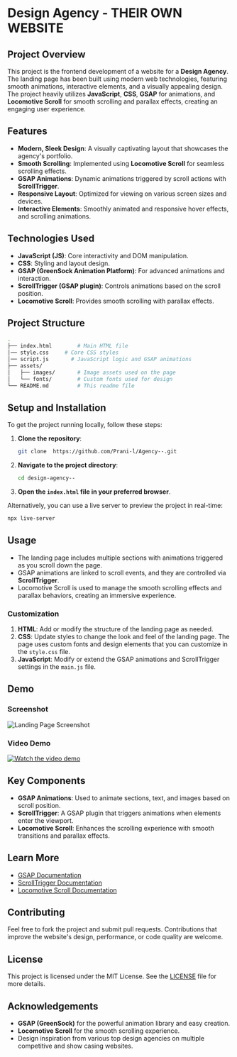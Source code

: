 
# Design Agency - THEIR OWN WEBSITE

## Project Overview

This project is the frontend development of a website for a **Design Agency**. The landing page has been built using modern web technologies, featuring smooth animations, interactive elements, and a visually appealing design. The project heavily utilizes **JavaScript**, **CSS**, **GSAP** for animations, and **Locomotive Scroll** for smooth scrolling and parallax effects, creating an engaging user experience.

## Features

- **Modern, Sleek Design**: A visually captivating layout that showcases the agency's portfolio.
- **Smooth Scrolling**: Implemented using **Locomotive Scroll** for seamless scrolling effects.
- **GSAP Animations**: Dynamic animations triggered by scroll actions with **ScrollTrigger**.
- **Responsive Layout**: Optimized for viewing on various screen sizes and devices.
- **Interactive Elements**: Smoothly animated and responsive hover effects, and scrolling animations.

## Technologies Used

- **JavaScript (JS)**: Core interactivity and DOM manipulation.
- **CSS**: Styling and layout design.
- **GSAP (GreenSock Animation Platform)**: For advanced animations and interaction.
- **ScrollTrigger (GSAP plugin)**: Controls animations based on the scroll position.
- **Locomotive Scroll**: Provides smooth scrolling with parallax effects.

## Project Structure

```bash
.
├── index.html        # Main HTML file
│── style.css     # Core CSS styles
│── script.js       # JavaScript logic and GSAP animations
├── assets/
│   ├── images/       # Image assets used on the page
│   └── fonts/        # Custom fonts used for design
└── README.md         # This readme file
```

## Setup and Installation

To get the project running locally, follow these steps:

1. **Clone the repository**:
    ```bash
    git clone  https://github.com/Prani-l/Agency--.git
    ```

2. **Navigate to the project directory**:
    ```bash
    cd design-agency--
    ```

3. **Open the `index.html` file in your preferred browser**.

Alternatively, you can use a live server to preview the project in real-time:
```bash
npx live-server
```

## Usage

- The landing page includes multiple sections with animations triggered as you scroll down the page.
- GSAP animations are linked to scroll events, and they are controlled via **ScrollTrigger**.
- Locomotive Scroll is used to manage the smooth scrolling effects and parallax behaviors, creating an immersive experience.

### Customization

1. **HTML**: Add or modify the structure of the landing page as needed.
2. **CSS**: Update styles to change the look and feel of the landing page. The page uses custom fonts and design elements that you can customize in the `style.css` file.
3. **JavaScript**: Modify or extend the GSAP animations and ScrollTrigger settings in the `main.js` file.

## Demo

### Screenshot
![Landing Page Screenshot](https://your-image-url.com/screenshot.png)

### Video Demo
[![Watch the video demo](https://your-image-url.com/video-thumbnail.png)](https://your-video-url.com/demo-video)

## Key Components

- **GSAP Animations**: Used to animate sections, text, and images based on scroll position.
- **ScrollTrigger**: A GSAP plugin that triggers animations when elements enter the viewport.
- **Locomotive Scroll**: Enhances the scrolling experience with smooth transitions and parallax effects.

## Learn More

- [GSAP Documentation](https://greensock.com/docs/)
- [ScrollTrigger Documentation](https://greensock.com/scrolltrigger/)
- [Locomotive Scroll Documentation](https://locomotivemtl.github.io/locomotive-scroll/)

## Contributing

Feel free to fork the project and submit pull requests. Contributions that improve the website's design, performance, or code quality are welcome.

## License

This project is licensed under the MIT License. See the [LICENSE](LICENSE) file for more details.

## Acknowledgements

- **GSAP (GreenSock)** for the powerful animation library and easy  creation.
- **Locomotive Scroll** for the smooth scrolling experience.
- Design inspiration from various top design agencies on multiple competitive and show casing websites.
